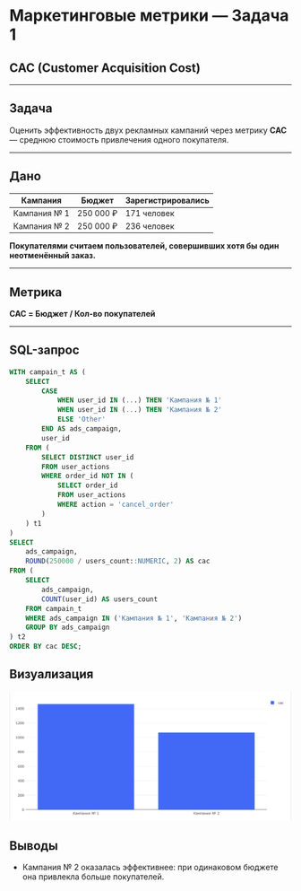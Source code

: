 # Маркетинговые метрики — Задача 1

## CAC (Customer Acquisition Cost)

---

## Задача

Оценить эффективность двух рекламных кампаний через метрику **CAC** — среднюю стоимость привлечения одного покупателя.

---

## Дано

| Кампания       | Бюджет       | Зарегистрировались | 
|----------------|--------------|---------------------|
| Кампания № 1   | 250 000 ₽    | 171 человек         |
| Кампания № 2   | 250 000 ₽    | 236 человек         |

**Покупателями считаем пользователей, совершивших хотя бы один неотменённый заказ.**

---

## Метрика

**CAC = Бюджет / Кол-во покупателей**

---

## SQL-запрос

```sql
WITH campain_t AS (
    SELECT 
        CASE 
            WHEN user_id IN (...) THEN 'Кампания № 1'
            WHEN user_id IN (...) THEN 'Кампания № 2'
            ELSE 'Other' 
        END AS ads_campaign,
        user_id
    FROM (
        SELECT DISTINCT user_id
        FROM user_actions
        WHERE order_id NOT IN (
            SELECT order_id
            FROM user_actions
            WHERE action = 'cancel_order'
        )
    ) t1
)
SELECT 
    ads_campaign,
    ROUND(250000 / users_count::NUMERIC, 2) AS cac
FROM (
    SELECT 
        ads_campaign,
        COUNT(user_id) AS users_count
    FROM campain_t
    WHERE ads_campaign IN ('Кампания № 1', 'Кампания № 2')
    GROUP BY ads_campaign
) t2
ORDER BY cac DESC;
```

## Визуализация

![СAC](../img/market_task_1_viz_1.png)

## Выводы

- Кампания № 2 оказалась эффективнее: при одинаковом бюджете она привлекла больше покупателей.

